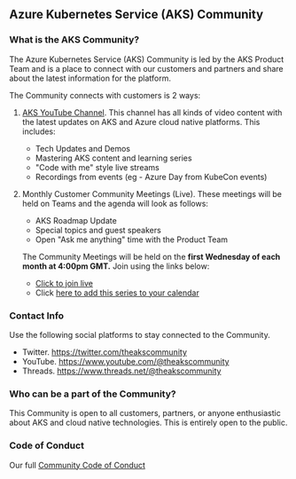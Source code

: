## Azure Kubernetes Service (AKS) Community

### What is the AKS Community? 

The Azure Kubernetes Service (AKS) Community is led by the AKS Product Team and is a place to connect with our customers and partners and share about the latest information for the platform. 

The Community connects with customers is 2 ways: 

1. [AKS YouTube Channel](https://www.youtube.com/@theakscommunity). This channel has all kinds of video content with the latest updates on AKS and Azure cloud native platforms. This includes:
    * Tech Updates and Demos
    * Mastering AKS content and learning series
    * "Code with me" style live streams
    * Recordings from events (eg - Azure Day from KubeCon events)

2. Monthly Customer Community Meetings (Live). These meetings will be held on Teams and the agenda will look as follows: 
    * AKS Roadmap Update
    * Special topics and guest speakers
    * Open "Ask me anything" time with the Product Team

    The Community Meetings will be held on the **first Wednesday of each month at 4:00pm GMT.** Join using the links below: 
    * [Click to join live](https://teams.microsoft.com/l/meetup-join/19%3ameeting_ZTBiNTliNjMtY2Q1ZS00N2E0LTllMWQtODZjNDVlOWI2MWZh%40thread.v2/0?context=%7b%22Tid%22%3a%2272f988bf-86f1-41af-91ab-2d7cd011db47%22%2c%22Oid%22%3a%22e04f46e5-a3a7-4692-b577-7b780caaf083%22%7d)
    * Click [here to add this series to your calendar](./aks-customer-community-mtg-Invite.ics)


### Contact Info

Use the following social platforms to stay connected to the Community.

* Twitter. https://twitter.com/theakscommunity
* YouTube. https://www.youtube.com/@theakscommunity
* Threads. https://www.threads.net/@theakscommunity


### Who can be a part of the Community? 

This Community is open to all customers, partners, or anyone enthusiastic about AKS and cloud native technologies. This is entirely open to the public. 

### Code of Conduct

Our full [Community Code of Conduct](./code-of-conduct.md)